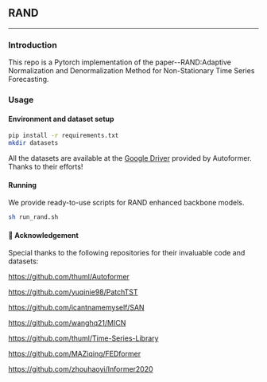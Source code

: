 ## RAND

---
### Introduction
This repo is a Pytorch implementation of the paper--RAND:Adaptive Normalization and Denormalization Method for Non-Stationary Time Series Forecasting.


### Usage

#### Environment and dataset setup

```bash
pip install -r requirements.txt
mkdir datasets
```

All the datasets are available at the [Google Driver](https://drive.google.com/drive/folders/1ZOYpTUa82_jCcxIdTmyr0LXQfvaM9vIy) provided by Autoformer. Thanks to their efforts!

#### Running

We provide ready-to-use scripts for RAND enhanced backbone models.

```bash
sh run_rand.sh
```

#### 🙏 Acknowledgement
Special thanks to the following repositories for their invaluable code and datasets:

https://github.com/thuml/Autoformer

https://github.com/yuqinie98/PatchTST

https://github.com/icantnamemyself/SAN

https://github.com/wanghq21/MICN

https://github.com/thuml/Time-Series-Library

https://github.com/MAZiqing/FEDformer

https://github.com/zhouhaoyi/Informer2020
